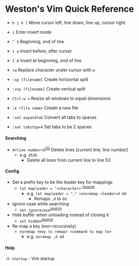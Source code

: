 # Weston's Vim Quick Reference
+ `h j k l` Move cursor left, line down, line up, cursor right
+ `i` Enter insert mode
+ `^ $` Beginning, end of line
+ `i a` Insert before, after cursor
+ `I A` Insert at beginning, end of line
+ `rw` Replace character under cursor with `w`
+ `:sp [filename]` Create horizontal split
+ `:vsp [filename]` Create vertical split
+ `Ctrl-w =` Resize all windows to equal dimensions

+ `:e <file name>` Create a new file
+ `:set expandtab` Convert all tabs to spaces
+ `:set tabstop=4` Set tabs to be 2 spaces

#### Searching
+ `d<line number>G`<sup>[[0]](http://stackoverflow.com/questions/6384561/delete-to-line-number-in-vi)</sup> Delete lines [current line, line number]
  + e.g. `d53G`
    + Delete all lines from current line to line 53

#### Config
+ Set a prefix key to be the leader key for mappings
  + `let mapleader = "<character>"`<sup>[source](http://learnvimscriptthehardway.stevelosh.com/chapters/06.html)</sup>
    + e.g. `let mapleader = ","`
            `:nnoremap <leader>d dd`
      + Remaps `,d` to `dd`
+ Ignore case while searching
  + `set ignorecase`<sup>[source](http://vim.wikia.com/wiki/Searching)</sup>
+ Hide buffer when unloading instead of closing it
  + `set hidden`<sup>[source](http://usevim.com/2012/10/19/vim101-set-hidden/)</sup>
+ Re-map a key (non-recursively)
  + `noremap <key to remap> <command to map to>`
    + e.g. `noremap ,d dd`


#### Help
`:h startup` - Vim startup